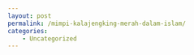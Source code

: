 ```yaml
---
layout: post
permalink: /mimpi-kalajengking-merah-dalam-islam/
categories:
    - Uncategorized
---
```


